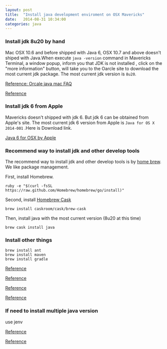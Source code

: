 ```yaml
---
layout: post
title:  "Install java development enviroment on OSX Mavericks"
date:   2014-08-31 10:34:00
categories: java
---
```


### Install jdk 8u20 by hand
Mac OSX 10.6 and before shipped with Java 6, OSX 10.7 and above doesn't shiped with Java.When execute `java -version`
command in Mavericks Terminal, a window popup, inform you that JDK is not installed , click on the "more information" 
button, will take you to the Oarcle site to download the most current jdk package. The most current jdk version is `8u20`.

[Reference: Orcale java mac FAQ](http://www.java.com/en/download/faq/java_mac.xml)

[Reference](http://osxdaily.com/2013/11/01/install-java-os-x-mavericks/)

### Install jdk 6 from Apple

Mavericks doesn't shipped with jdk 6. But jdk 6 can be obtained from Apple's site. The most current jdk 6 version 
from Apple is `Java for OS X 2014-001` .Here is Download link.

[Java 6 for OSX by Apple](http://support.apple.com/kb/DL1572)

### Recommend way to install jdk and other develop tools

The recommend way to install jdk and other develop tools is by [home brew](http://brew.sh/).
We like package management.

First, install Homebrew.
```
ruby -e "$(curl -fsSL https://raw.github.com/Homebrew/homebrew/go/install)"
```

Second, install [Homebrew Cask](http://caskroom.io/)
```
brew install caskroom/cask/brew-cask
```

Then,  install java with the most current version (8u20 at this time)
```
brew cask install java
```

### Install other things
```
brew install ant
brew install maven
brew install gradle
```

[Reference](http://derjan.io/blog/2013/11/25/setup-mac-for-development/)

[Reference](http://ksmx.me/homebrew-cask-cli-workflow-to-install-mac-applications/)

[Reference](http://www.yangzhiping.com/tech/homebrew-cask.html)

[Reference](https://www.google.com.hk/search?q=home+brew+cask)

### If need to install multiple java version
use jenv

[Reference](http://hanxue-it.blogspot.com/2014/05/installing-java-8-managing-multiple.html)

[Reference](http://meng6.net/pages/computing/installing_and_configuring/installing_and_configuring_java_on_mac/#.VAK7r7ySymN)
